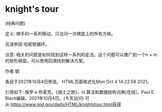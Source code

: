# knight's tour


(经典问题)



定义:
棋手的一系列移动，只访问一次棋盘上的所有方格。



另请参阅
哈密顿循环。



注意:
相关的问题是如何找到这样一系列的走法。这个问题可以推广到一个n × m的矩形棋盘。可以使用回溯找到解决方案。


作者:钢







条目于2021年10月4日修改。
HTML页面格式化Mon Oct 4 14:22:58 2021。



引用如下:
保罗·e·布莱克，《骑士之旅》，in
算法和数据结构词典[在线]，Paul E. Black编辑，2021年10月4日。(今天访问)
可从:https://www.nist.gov/dads/HTML/knightstour.html获得
